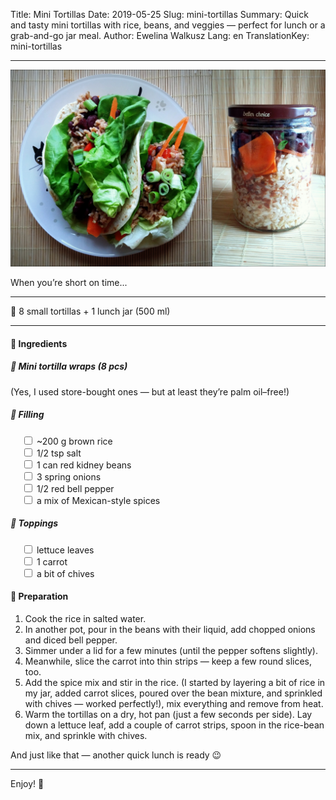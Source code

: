 Title: Mini Tortillas
Date: 2019-05-25
Slug: mini-tortillas
Summary: Quick and tasty mini tortillas with rice, beans, and veggies — perfect for lunch or a grab-and-go jar meal.
Author: Ewelina Walkusz
Lang: en
TranslationKey: mini-tortillas

---

![def]

When you’re short on time...

---

🔹 8 small tortillas + 1 lunch jar (500 ml)

---

#### 🌿 Ingredients

##### 🌯 Mini tortilla wraps (8 pcs)

(Yes, I used store-bought ones — but at least they’re palm oil–free!)

##### 🍚 Filling

&emsp; <input type="checkbox"> ~200 g brown rice </br>
&emsp; <input type="checkbox"> 1/2 tsp salt </br>
&emsp; <input type="checkbox"> 1 can red kidney beans </br>
&emsp; <input type="checkbox"> 3 spring onions </br>
&emsp; <input type="checkbox"> 1/2 red bell pepper </br>
&emsp; <input type="checkbox"> a mix of Mexican-style spices </br>

##### 🥬 Toppings

&emsp; <input type="checkbox"> lettuce leaves </br>
&emsp; <input type="checkbox"> 1 carrot </br>
&emsp; <input type="checkbox"> a bit of chives </br>

#### 📝 Preparation

1. Cook the rice in salted water.
2. In another pot, pour in the beans with their liquid, add chopped onions and diced bell pepper.
3. Simmer under a lid for a few minutes (until the pepper softens slightly).
4. Meanwhile, slice the carrot into thin strips — keep a few round slices, too.
5. Add the spice mix and stir in the rice. (I started by layering a bit of rice in my jar, added carrot slices, poured over the bean mixture, and sprinkled with chives — worked perfectly!), mix everything and remove from heat.
6. Warm the tortillas on a dry, hot pan (just a few seconds per side). Lay down a lettuce leaf, add a couple of carrot strips, spoon in the rice-bean mix, and sprinkle with chives.  

And just like that — another quick lunch is ready 😉  

---

Enjoy! 💚

[def]: static/images/mini_tortillas.jpg
